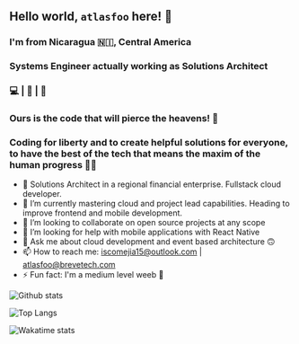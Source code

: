 ## Hello world, `atlasfoo` here! 👋
### I'm from Nicaragua 🇳🇮, Central America
### Systems Engineer actually working as Solutions Architect
### :computer: | :art: | 🎹
### Ours is the code that will pierce the heavens! 🚀
### Coding for liberty and to create helpful solutions for everyone, to have the best of the tech that means the maxim of the human progress 👨‍💻

- 🔭 Solutions Architect in a regional financial enterprise. Fullstack cloud developer.
- 🌱 I’m currently mastering cloud and project lead capabilities. Heading to improve frontend and mobile development.
- 👯 I’m looking to collaborate on open source projects at any scope
- 🤔 I’m looking for help with mobile applications with React Native
- 💬 Ask me about cloud development and event based architecture 🙃
- 📫 How to reach me: iscomejia15@outlook.com | atlasfoo@brevetech.com
- ⚡ Fun fact: I'm a medium level weeb :sushi:

![Github stats](https://github-readme-stats.vercel.app/api?username=atlasfoo&show_icons=true&theme=radical&count_private=true&show=reviews,prs_merged_percentage)

![Top Langs](https://github-readme-stats.vercel.app/api/top-langs/?username=atlasfoo&show_icons=true&theme=radical&langs_count=8&layout=compact&hide=html,css)

![Wakatime stats](https://github-readme-stats.vercel.app/api/wakatime/?username=atlasfoo&theme=radical)

<!--
**atlasfoo/atlasfoo** is a ✨ _special_ ✨ repository because its `README.md` (this file) appears on your GitHub profile.

Here are some ideas to get you started:

- 🔭 I’m currently working on ...
- 🌱 I’m currently learning ...
- 👯 I’m looking to collaborate on ...
- 🤔 I’m looking for help with ...
- 💬 Ask me about ...
- 📫 How to reach me: ...
- 😄 Pronouns: ...
- ⚡ Fun fact: ...
-->

